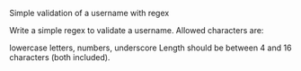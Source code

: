 Simple validation of a username with regex

Write a simple regex to validate a username. Allowed characters are:

lowercase letters,
numbers,
underscore
Length should be between 4 and 16 characters (both included).

